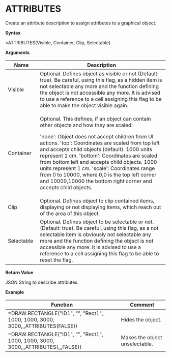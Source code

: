 # ATTRIBUTES

Create an attribute description to assign attributes to a graphical
object.

**Syntax**

=ATTRIBUTES(Visible, Container, Clip, Selectable)

**Arguments**

<table>
<colgroup>
<col style="width: 20%" />
<col style="width: 80%" />
</colgroup>
<thead>
<tr class="header">
<th>Name</th>
<th>Description</th>
</tr>
</thead>
<tbody>
<tr class="odd">
<td>Visible</td>
<td>Optional. Defines object as visible or not (Default: true). Be careful, using this flag, as a hidden item is not selectable any more and the function defining the object is not accessible any more. It is advised to use a reference to a cell assigning this flag to be able to make the object visible again.</td>
</tr>
<tr class="even">
<td><p>Container</p></td>
<td><p>Optional. This defines, if an object can contain other objects and how they are scaled:</p>
<p>'none': Object does not accept children from UI actions. 'top': Coordinates are scaled from top left and accepts child objects (default). 1000 units represent 1 cm. 'bottom': Coordinates are scaled from bottom left and accepts child objects. 1000 units represent 1 cm. 'scale': Coordinates range from 0 to 10000, where 0,0 is the top left corner and 10000,10000 the bottom right corner and accepts child objects.</p></td>
</tr>
<tr class="odd">
<td>Clip</td>
<td>Optional. Defines object to clip contained items, displaying or not displaying items, which reach out of the area of this object.</td>
</tr>
<tr class="even">
<td>Selectable</td>
<td>Optional. Defines object to be selectable or not. (Default: true). Be careful, using this flag, as a not selectable item is obviously not selectable any more and the function defining the object is not accessible any more. It is advised to use a reference to a cell assigning this flag to be able to reset the flag.</td>
</tr>
</tbody>
</table>

**Return Value**

JSON String to describe attributes.

**Example**

| Function                                                                           | Comment                        |
|------------------------------------------------------------------------------------|--------------------------------|
| =DRAW.RECTANGLE("ID1", "", "Rect1", 1000, 1000, 3000, 3000,,,ATTRIBUTES(FALSE))    | Hides the object.              |
| =DRAW.RECTANGLE("ID1", "", "Rect1", 1000, 1000, 3000, 3000,,,ATTRIBUTES(,,,FALSE)) | Makes the object unselectable. |
